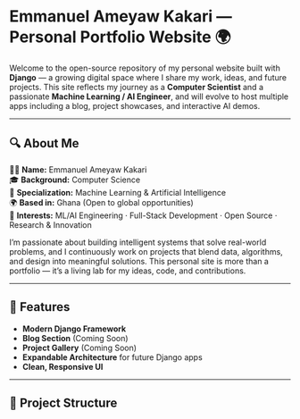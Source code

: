 # Emmanuel Ameyaw Kakari — Personal Portfolio Website 🌍

Welcome to the open-source repository of my personal website built with **Django** — a growing digital space where I share my work, ideas, and future projects. This site reflects my journey as a **Computer Scientist** and a passionate **Machine Learning / AI Engineer**, and will evolve to host multiple apps including a blog, project showcases, and interactive AI demos.

---

## 🔍 About Me

👨‍💻 **Name:** Emmanuel Ameyaw Kakari  
🎓 **Background:** Computer Science  
🧠 **Specialization:** Machine Learning & Artificial Intelligence  
🌍 **Based in:** Ghana (Open to global opportunities)  
💼 **Interests:** ML/AI Engineering · Full-Stack Development · Open Source · Research & Innovation

I’m passionate about building intelligent systems that solve real-world problems, and I continuously work on projects that blend data, algorithms, and design into meaningful solutions. This personal site is more than a portfolio — it’s a living lab for my ideas, code, and contributions.

---

## 🚀 Features

- **Modern Django Framework**  
- **Blog Section** (Coming Soon)  
- **Project Gallery** (Coming Soon)  
- **Expandable Architecture** for future Django apps  
- **Clean, Responsive UI**

---

## 📁 Project Structure


